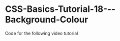 CSS-Basics-Tutorial-18---Background-Colour
==========================================

Code for the following video tutorial 
